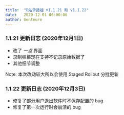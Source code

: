 ```yaml
---
title:  "B站录播姬 v1.1.21 和 v1.1.22"
date:   2020-12-01 00:00:00
author: Genteure
---
```


### 1.1.21 更新日志 (2020年12月1日)

- 改了 _一点_ 界面
- 录制弹幕现在支持不记录原始数据了
- 其他细节调整

Note: 本次改动较大所以会使用 Staged Rollout 分批更新

### 1.1.22 更新日志 (2020年12月3日)

- 修复了部分用户退出软件时不保存配置的 bug
- 修复了第一次运行时会崩溃的 bug
